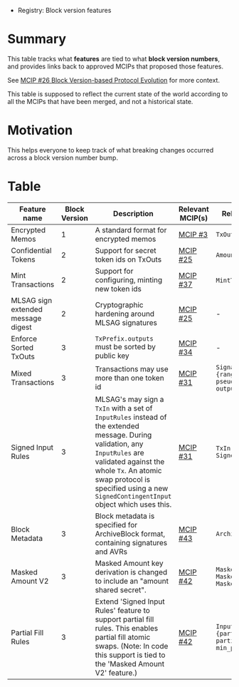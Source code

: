 - Registry: Block version features

# Summary
[summary]: #summary

This table tracks what **features** are tied to what **block version numbers**, and
provides links back to approved MCIPs that proposed those features.

See [MCIP #26 Block Version-based Protocol Evolution](../text/0026-block-version-based-protocol-evolution.md) for more context.

This table is supposed to reflect the current state of the world according to
all the MCIPs that have been merged, and not a historical state.

# Motivation
[motivation]: #motivation

This helps everyone to keep track of what breaking changes occurred across
a block version number bump.

# Table

| Feature name                       | Block Version | Description                                     | Relevant MCIP(s)                                                    | Relevant schema additions |
| ------------                       | ------------- | -----------                                     | ----------------                                                    | ------------------------- |
| Encrypted Memos                    | 1             | A standard format for encrypted memos           | [MCIP #3](https://github.com/mobilecoinfoundation/mcips/pull/0003)  | `TxOut::e_memo`           |
| Confidential Tokens                | 2             | Support for secret token ids on TxOuts          | [MCIP #25](https://github.com/mobilecoinfoundation/mcips/pull/0025) | `Amount::masked_token_id` |
| Mint Transactions                  | 2             | Support for configuring, minting new token ids  | [MCIP #37](https://github.com/mobilecoinfoundation/mcips/pull/0037) | `MintTx`, `MintConfigTx`  |
| MLSAG sign extended message digest | 2             | Cryptographic hardening around MLSAG signatures | [MCIP #25](https://github.com/mobilecoinfoundation/mcips/pull/0025) | -                         |
| Enforce Sorted TxOuts              | 3             | `TxPrefix.outputs` must be sorted by public key | [MCIP #34](https://github.com/mobilecoinfoundation/mcips/pull/0034) | -                         |
| Mixed Transactions                 | 3             | Transactions may use more than one token id     | [MCIP #31](https://github.com/mobilecoinfoundation/mcips/pull/0031) | `SignatureRctBulletproofs::{range_proofs, pseudo_output_token_ids, output_token_ids}` |
| Signed Input Rules                 | 3             | MLSAG's may sign a `TxIn` with a set of `InputRules` instead of the extended message. During validation, any `InputRules` are validated against the whole `Tx`. An atomic swap protocol is specified using a new `SignedContingentInput` object which uses this. | [MCIP #31](https://github.com/mobilecoinfoundation/mcips/pull/0031) | `TxIn::InputRules, SignedContingentInput` |
| Block Metadata                     | 3             | Block metadata is specified for ArchiveBlock format, containing signatures and AVRs | [MCIP #43](https://github.com/mobilecoinfoundation/mcips/pull/0043) | `ArchiveBlockV1::BlockMetadata` |
| Masked Amount V2                   | 3             | Masked Amount key derivation is changed to include an "amount shared secret". | [MCIP #42](https://github.com/mobilecoinfoundation/mcips/pull/0042) | `MaskedAmount => OneOf { MaskedAmountV1, MaskedAmountV2 }` |
| Partial Fill Rules                 | 3             | Extend 'Signed Input Rules' feature to support partial fill rules. This enables partial fill atomic swaps. (Note: In code this support is tied to the 'Masked Amount V2' feature.) | [MCIP #42](https://github.com/mobilecoinfoundation/mcips/pull/0042) | `InputRules::{partial_fill_change_output, partial_fill_outputs, min_partial_fill_value}` |
